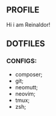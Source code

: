 ## PROFILE
Hi i am  Reinaldor!

## DOTFILES

### CONFIGS:

- composer;
- git;
- neomutt;
- neovim;
- tmux;
- zsh;
